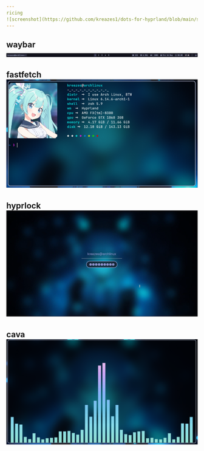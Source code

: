 ```yaml
---
ricing
![screenshot](https://github.com/kreazes1/dots-for-hyprland/blob/main/screenshots/ricing.png)
---
```

waybar
![screenshot](https://github.com/kreazes1/dots-for-hyprland/blob/main/screenshots/waybar.png)
---
fastfetch
![screenshot](https://github.com/kreazes1/dots-for-hyprland/blob/main/screenshots/fastfetch.png)
---
hyprlock
![screenshot](https://github.com/kreazes1/dots-for-hyprland/blob/main/screenshots/hyprlock.png)
---
cava
![screenshot](https://github.com/kreazes1/dots-for-hyprland/blob/main/screenshots/cava.png)
---
